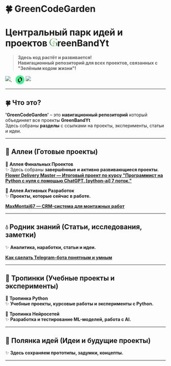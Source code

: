 # 🍀 GreenCodeGarden 
# Центральный парк идей и проектов <img src="https://raw.githubusercontent.com/GreenBandYt/GreenBandYt/main/assets/images/b_logo_g.png" width="25" alt="G" style="vertical-align: -0px;">reenBandYt  

> **Здесь код растёт и развивается!**  
> **Навигационный репозиторий для всех проектов, связанных с "Зелёным кодом жизни"!**  

<p>
  <a href="https://github.com/GreenBandYt" target="_blank" rel="noopener noreferrer">
    <img src="https://img.shields.io/badge/GreenBandYt-Зелёный_код_жизни-32CD32?style=for-the-badge&logo=leaflet&logoColor=white">
  </a>
  &nbsp;&nbsp;
  <img src="https://raw.githubusercontent.com/GreenBandYt/GreenBandYt/main/assets/logos/zerocoder.png" width="28" height="28" alt="Zerocoder" style="vertical-align: middle; border-radius: 50%;">
  <a href="https://zerocoder.ru/" target="_blank" rel="noopener noreferrer">
    <img src="https://img.shields.io/badge/Zerocoder-Выпускник-%239B59B6?style=for-the-badge">
  </a>
</p>

---

## 🍀 Что это?
**'GreenCodeGarden'** – это **навигационный репозиторий** который объединяет все проекты **GreenBandYt**  
Здесь собраны **разделы** с ссылками на проекты, эксперименты, статьи и идеи.

---

## **🌳 Аллеи (Готовые проекты)**  
🌴 **Аллея Финальных Проектов**  
✨ Здесь собраны **завершённые и активно развивающиеся проекты**.  
**[Flower Delivery Master — Итоговый проект по курсу "Программист на Python с нуля с помощью ChatGPT. [python-ai] 7 поток."](https://github.com/GreenBandYt/FlowerDeliveryMaster/blob/main/README.md)**

🌾 **Аллея Активных Разработок**  
✨ **Проекты, которые сейчас в работе.**

**[MaxMontaj67 — CRM-система для монтажных работ](https://github.com/GreenBandYt/maxmontaj67_readme)**

---

## **💧 Родник знаний (Статьи, исследования, заметки)**  
✨ **Аналитика, наработки, статьи и идеи.**

**[Как сделать Telegram-бота понятным и умным](https://github.com/GreenBandYt/SmartBotGuide)**

---

## **🌲 Тропинки (Учебные проекты и эксперименты)**  
🌱 **Тропинка Python**  
✨ **Учебные проекты, курсовые работы и эксперименты с Python.**  

🤖 **Тропинка Нейросетей**  
✨ **Разработка и тестирование ML-моделей, работа с AI.**  

---

## **🌼 Полянка идей (Идеи и будущие проекты)**  
✨ **Здесь сохраняем прототипы, задумки, концепты.**  

---
